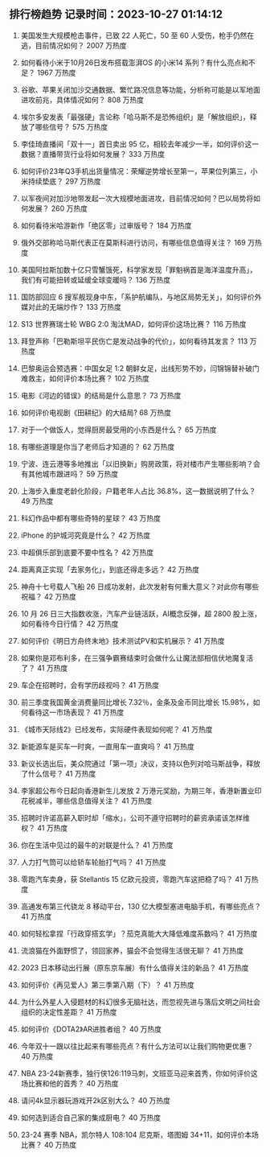 
## 排行榜趋势 记录时间：2023-10-27 01:14:12
  
  1. 美国发生大规模枪击事件，已致 22 人死亡，50 至 60 人受伤，枪手仍然在逃，目前情况如何？ 2007 万热度
    
  2. 如何看待小米于10月26日发布搭载澎湃OS 的小米14 系列？有什么亮点和不足？ 1967 万热度
    
  3. 谷歌、苹果关闭加沙交通数据、繁忙路况信息等功能，分析称可能是以军地面进攻前兆，具体情况如何？ 808 万热度
    
  4. 埃尔多安发表「最强硬」言论称「哈马斯不是恐怖组织」是「解放组织」，释放了哪些信号？ 575 万热度
    
  5. 李佳琦直播间「双十一」首日卖出 95 亿，相较去年减少一半，如何评价这一数据？直播带货行业将如何发展？ 333 万热度
    
  6. 如何评价23年Q3手机出货量情况：荣耀逆势增长至第一，苹果位列第三，小米持续垫底？ 297 万热度
    
  7. 以军夜间对加沙地带发起一次大规模地面进攻，目前情况如何？巴以局势将如何发展？ 260 万热度
    
  8. 如何看待米哈游新作「绝区零」过审版号？ 184 万热度
    
  9. 俄外交部称哈马斯代表正在莫斯科进行访问，有哪些信息值得关注？ 169 万热度
    
  10. 美国阿拉斯加数十亿只雪蟹饿死，科学家发现「罪魁祸首是海洋温度升高」，我们有可能扭转或延缓全球变暖吗？ 136 万热度
    
  11. 国防部回应 6 搜军舰现身中东，「系护航编队，与地区局势无关」，如何评价外媒对此的无端炒作？ 133 万热度
    
  12. S13 世界赛瑞士轮 WBG 2:0 淘汰MAD，如何评价这场比赛？ 116 万热度
    
  13. 拜登声称「巴勒斯坦平民伤亡是发动战争的代价」，如何看待其发言？ 113 万热度
    
  14. 巴黎奥运会预选赛：中国女足 1:2 朝鲜女足，出线形势不妙，闫锦锦替补破门难救主，如何评价本场比赛？ 102 万热度
    
  15. 电影《河边的错误》的结局是什么意思？ 73 万热度
    
  16. 如何评价电视剧《田耕纪》的大结局? 68 万热度
    
  17. 对于一个做饭人，觉得厨房最受用的小东西是什么？ 65 万热度
    
  18. 有哪些道理是你当了老师后才知道的？ 62 万热度
    
  19. 宁波、连云港等多地推出「以旧换新」购房政策，将对楼市产生哪些影响？会有其他城市跟进吗？ 59 万热度
    
  20. 上海步入重度老龄化阶段，户籍老年人占比 36.8%，这一数据说明了什么？ 49 万热度
    
  21. 科幻作品中都有哪些奇特的星球？ 43 万热度
    
  22. iPhone 的护城河究竟是什么？ 42 万热度
    
  23. 中超俱乐部到底要不要中性名？ 42 万热度
    
  24. 距离真正实现「去家务化」，到底还得走多远？ 42 万热度
    
  25. 神舟十七号载人飞船 26 日成功发射，此次发射有何重大意义？对此你有哪些祝福？ 42 万热度
    
  26. 10 月 26 日三大指数收涨，汽车产业链活跃，AI概念反弹，超 2800 股上涨，如何看待今日行情？ 42 万热度
    
  27. 如何评价《明日方舟终末地》技术测试PV和实机展示？ 41 万热度
    
  28. 如果你是邓布利多，在三强争霸赛结束时会做什么让魔法部相信伏地魔复活了？ 41 万热度
    
  29. 车企在招聘时，会有学历歧视吗？ 41 万热度
    
  30. 前三季度我国黄金消费量同比增长 7.32％，金条及金币同比增长 15.98%，如何看待这一市场表现？ 41 万热度
    
  31. 《城市天际线2》已经发布，实际硬件表现如何呢？ 41 万热度
    
  32. 新能源车是买车一时爽，一直用车一直爽吗？ 41 万热度
    
  33. 新议长选出后，美众院通过「第一项」决议，支持以色列对哈马斯战争，释放了什么信号？ 41 万热度
    
  34. 李家超公布今日起向香港新生儿发放 2 万港元奖励，为期三年，香港新置业印花税减半，哪些信息值得关注？ 41 万热度
    
  35. 招聘时许诺高薪入职时却「缩水」，公司不遵守招聘时的薪资承诺该怎样维权？ 41 万热度
    
  36. 你在生活中见过的最牛的对联是什么？ 41 万热度
    
  37. 人力打气筒可以给轿车轮胎打气吗？ 41 万热度
    
  38. 零跑汽车卖身，获 Stellantis 15 亿欧元投资，零跑汽车这把稳了吗？ 41 万热度
    
  39. 高通发布第三代骁龙 8 移动平台，130 亿大模型塞进电脑手机，有哪些亮点？ 41 万热度
    
  40. 如何轻松拿捏「行政穿搭玄学」？茄克真能大大降低难度系数吗？ 41 万热度
    
  41. 流浪猫在外面野惯了，领回家养，猫会不会觉得生活很无聊？ 41 万热度
    
  42. 2023 日本移动出行展（原东京车展）有什么值得关注的新品？ 41 万热度
    
  43. 如何评价《再见爱人》第三季第八期（下）？ 41 万热度
    
  44. 为什么外星人入侵题材的科幻很多无脑社达，而忽视先进与落后文明之间社会组织的决定性差距？ 41 万热度
    
  45. 如何评价《DOTA2》AR进胜者组？ 40 万热度
    
  46. 今年双十一跟以往比起来有哪些亮点？有什么方法可以让我们购物更优惠？ 40 万热度
    
  47. NBA 23-24新赛季，独行侠126:119马刺，文班亚马迎来首秀，你如何评价这场比赛和他的首秀？ 40 万热度
    
  48. 请问4k显示器玩游戏开2k区别大么？ 40 万热度
    
  49. 如何选到适合自己家的集成厨电？ 40 万热度
    
  50. 23-24 赛季 NBA，凯尔特人 108:104 尼克斯，塔图姆 34+11，如何评价本场比赛？ 40 万热度
    